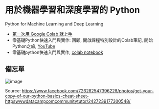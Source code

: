 # 用於機器學習和深度學習的 Python 

Python for Machine Learning and Deep Learning

* [第一次用 Google Colab 就上手](https://bit.ly/3oLLwqt)
* 零基礎Python快速入門與實作: 回顧, 開啟課程特別設計的Colab筆記, 開始Python之旅, [YouTube](https://youtu.be/0ZD_DMnCyS0)
* 零基礎python快速入門與實作, [colab notebook](https://github.com/Grace-TA/AI2021/blob/main/%E9%9B%B6%E5%9F%BA%E7%A4%8Epython%E5%BF%AB%E9%80%9F%E5%85%A5%E9%96%80_Lab1_VD.ipynb)



## 備忘單

![image](https://user-images.githubusercontent.com/89304181/136233779-3786a2e3-e062-4a0f-8699-0508da20dcdb.png)

Source: https://www.facebook.com/726282547396228/photos/get-your-copy-of-our-python-basics-cheat-sheet-httpswwwdatacampcomcommunitytutor/2427239177300548/
